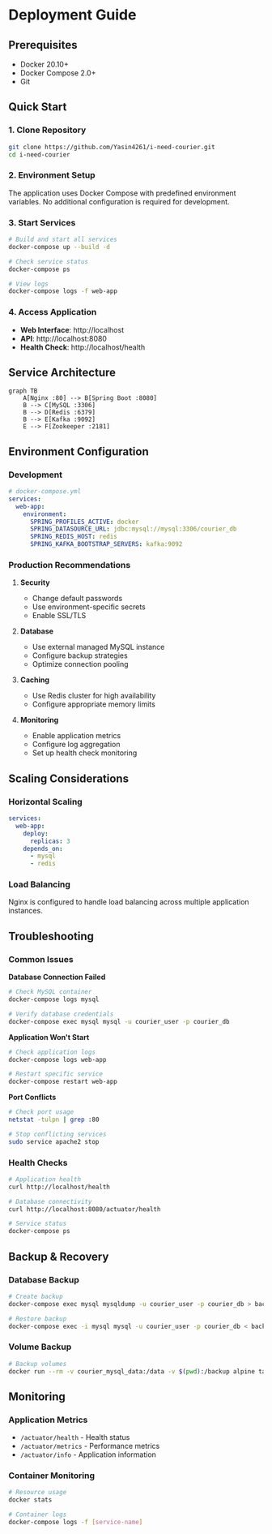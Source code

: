 # Deployment Guide

## Prerequisites

- Docker 20.10+
- Docker Compose 2.0+
- Git

## Quick Start

### 1. Clone Repository
```bash
git clone https://github.com/Yasin4261/i-need-courier.git
cd i-need-courier
```

### 2. Environment Setup
The application uses Docker Compose with predefined environment variables. No additional configuration is required for development.

### 3. Start Services
```bash
# Build and start all services
docker-compose up --build -d

# Check service status
docker-compose ps

# View logs
docker-compose logs -f web-app
```

### 4. Access Application
- **Web Interface**: http://localhost
- **API**: http://localhost:8080
- **Health Check**: http://localhost/health

## Service Architecture

```mermaid
graph TB
    A[Nginx :80] --> B[Spring Boot :8080]
    B --> C[MySQL :3306]
    B --> D[Redis :6379]
    B --> E[Kafka :9092]
    E --> F[Zookeeper :2181]
```

## Environment Configuration

### Development
```yaml
# docker-compose.yml
services:
  web-app:
    environment:
      SPRING_PROFILES_ACTIVE: docker
      SPRING_DATASOURCE_URL: jdbc:mysql://mysql:3306/courier_db
      SPRING_REDIS_HOST: redis
      SPRING_KAFKA_BOOTSTRAP_SERVERS: kafka:9092
```

### Production Recommendations

1. **Security**
   - Change default passwords
   - Use environment-specific secrets
   - Enable SSL/TLS

2. **Database**
   - Use external managed MySQL instance
   - Configure backup strategies
   - Optimize connection pooling

3. **Caching**
   - Use Redis cluster for high availability
   - Configure appropriate memory limits

4. **Monitoring**
   - Enable application metrics
   - Configure log aggregation
   - Set up health check monitoring

## Scaling Considerations

### Horizontal Scaling
```yaml
services:
  web-app:
    deploy:
      replicas: 3
    depends_on:
      - mysql
      - redis
```

### Load Balancing
Nginx is configured to handle load balancing across multiple application instances.

## Troubleshooting

### Common Issues

**Database Connection Failed**
```bash
# Check MySQL container
docker-compose logs mysql

# Verify database credentials
docker-compose exec mysql mysql -u courier_user -p courier_db
```

**Application Won't Start**
```bash
# Check application logs
docker-compose logs web-app

# Restart specific service
docker-compose restart web-app
```

**Port Conflicts**
```bash
# Check port usage
netstat -tulpn | grep :80

# Stop conflicting services
sudo service apache2 stop
```

### Health Checks

```bash
# Application health
curl http://localhost/health

# Database connectivity
curl http://localhost:8080/actuator/health

# Service status
docker-compose ps
```

## Backup & Recovery

### Database Backup
```bash
# Create backup
docker-compose exec mysql mysqldump -u courier_user -p courier_db > backup.sql

# Restore backup
docker-compose exec -i mysql mysql -u courier_user -p courier_db < backup.sql
```

### Volume Backup
```bash
# Backup volumes
docker run --rm -v courier_mysql_data:/data -v $(pwd):/backup alpine tar czf /backup/mysql_backup.tar.gz /data
```

## Monitoring

### Application Metrics
- `/actuator/health` - Health status
- `/actuator/metrics` - Performance metrics
- `/actuator/info` - Application information

### Container Monitoring
```bash
# Resource usage
docker stats

# Container logs
docker-compose logs -f [service-name]
```
